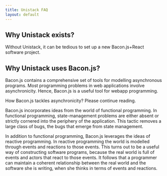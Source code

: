 ```yaml
---
title: Unistack FAQ
layout: default
---
```


## Why Unistack exists?

Without Unistack, it can be tedious to set up a new Bacon.js+React software project.

## Why Unistack uses Bacon.js?

Bacon.js contains a comprehensive set of tools for modelling asynchronous
programs. Most programming problems in web applications involve asynchronicity.
Hence, Bacon.js is a useful tool for webapp programming.

How Bacon.js tackles asynchronicity? Please continue reading.

Bacon.js incorporates ideas from the world of functional programming. In
functional programming, state-management problems are either absent or strictly
cornered into the periphery of the application. This tactic removes a large
class of bugs, the bugs that emerge from state management.

In addition to functional programming, Bacon.js leverages the ideas of reactive
programming. In reactive programming the world is modelled through events and
reactions to those events. This turns out to be a useful way of constructing
software programs, because the real world is full of events and actors that
react to those events. It follows that a programmer can maintain a coherent
relationship between the real world and the software she is writing, when she
thinks in terms of events and reactions.

